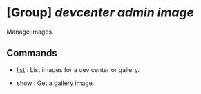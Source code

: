 # [Group] _devcenter admin image_

Manage images.

## Commands

- [list](/Commands/devcenter/admin/image/_list.md)
: List images for a dev center or gallery.

- [show](/Commands/devcenter/admin/image/_show.md)
: Get a gallery image.
